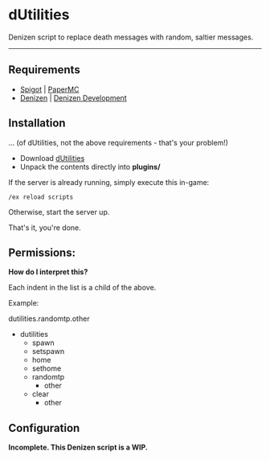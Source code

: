 # dUtilities

Denizen script to replace death messages with random, saltier messages.

----

## Requirements

* [Spigot](https://www.spigotmc.org/) | [PaperMC](https://papermc.io/)
* [Denizen](https://ci.citizensnpcs.co/job/Denizen/) | [Denizen Development](https://ci.citizensnpcs.co/job/Denizen_Developmental/)

## Installation
... (of dUtilities, not the above requirements - that's your problem!)

* Download [dUtilities](https://gominecraft.com/files/dUtilities.zip)
* Unpack the contents directly into **plugins/**

If the server is already running, simply execute this in-game:

~~~
/ex reload scripts
~~~

Otherwise, start the server up.

That's it, you're done.

## Permissions:

**How do I interpret this?**

Each indent in the list is a child of the above.

Example:

dutilities.randomtp.other

* dutilities
  * spawn
  * setspawn
  * home
  * sethome
  * randomtp
    * other
  * clear
    * other

## Configuration

**Incomplete. This Denizen script is a WIP.**
